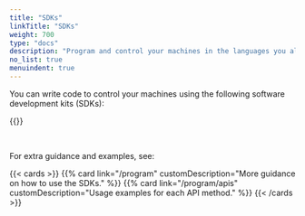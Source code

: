 ```yaml
---
title: "SDKs"
linkTitle: "SDKs"
weight: 700
type: "docs"
description: "Program and control your machines in the languages you already know like Python, Go, TypeScript, C++, and Flutter."
no_list: true
menuindent: true
---
```


You can write code to control your machines using the following software development kits (SDKs):

{{<sectionlist section="/sdks">}}

<br>

For extra guidance and examples, see:

{{< cards >}}
{{% card link="/program" customDescription="More guidance on how to use the SDKs." %}}
{{% card link="/program/apis" customDescription="Usage examples for each API method." %}}
{{< /cards >}}
